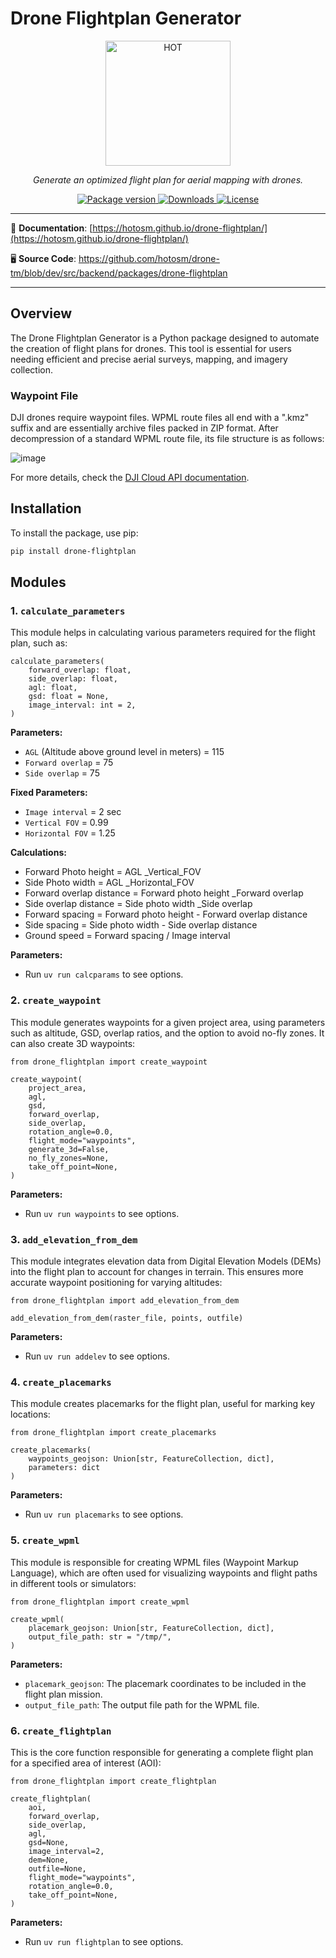 <!-- prettier-ignore-start -->
<!-- markdownlint-disable -->

# Drone Flightplan Generator

<!-- markdownlint-disable -->
<p align="center">
  <img src="https://raw.githubusercontent.com/hotosm/drone-tm/main/docs/images/hot_logo.png" style="width: 200px;" alt="HOT"></a>
</p>

<p align="center">
  <em>Generate an optimized flight plan for aerial mapping with drones.</em>
</p>
<p align="center">
  <a href="https://pypi.org/project/drone-flightplan" target="_blank">
      <img src="https://img.shields.io/pypi/v/drone-flightplan?color=%2334D058&label=pypi%20package" alt="Package version">
  </a>
  <a href="https://pypistats.org/packages/drone-flightplan" target="_blank">
      <img src="https://img.shields.io/pypi/dm/drone-flightplan.svg" alt="Downloads">
  </a>
  <a href="https://github.com/hotosm/drone-tm/blob/main/src/backend/packages/drone-flightplan/LICENSE.md" target="_blank">
      <img src="https://img.shields.io/badge/license-GPL%203.0-orange.svg" alt="License">
  </a>
</p>
<!-- markdownlint-enable -->

---

📖 **Documentation**: [https://hotosm.github.io/drone-flightplan/](https://hotosm.github.io/drone-flightplan/)

🖥️ **Source Code**: <a href="https://github.com/hotosm/drone-tm/blob/dev/src/backend/packages/drone-flightplan" target="_blank">https://github.com/hotosm/drone-tm/blob/dev/src/backend/packages/drone-flightplan</a>

---

## Overview

The Drone Flightplan Generator is a Python package designed to automate the creation of flight plans for drones. This tool is essential for users needing efficient and precise aerial surveys, mapping, and imagery collection.

### Waypoint File

DJI drones require waypoint files. WPML route files all end with a ".kmz" suffix and are essentially archive files packed in ZIP format. After decompression of a standard WPML route file, its file structure is as follows:

![image](https://github.com/user-attachments/assets/bb7a6f95-29f8-40e0-972c-92a974aa0bf0)

For more details, check the [DJI Cloud API documentation](https://github.com/dji-sdk/Cloud-API-Doc/blob/master/docs/en/60.api-reference/00.dji-wpml/10.overview.md).

## Installation

To install the package, use pip:

```bash
pip install drone-flightplan
```

## Modules

### 1. `calculate_parameters`

This module helps in calculating various parameters required for the flight plan, such as:

```
calculate_parameters(
    forward_overlap: float,
    side_overlap: float,
    agl: float,
    gsd: float = None,
    image_interval: int = 2,
)
```

**Parameters:**

- `AGL` (Altitude above ground level in meters) = 115
- `Forward overlap` = 75
- `Side overlap` = 75

**Fixed Parameters:**

- `Image interval` = 2 sec
- `Vertical FOV` = 0.99
- `Horizontal FOV` = 1.25

**Calculations:**

- Forward Photo height = AGL \_Vertical_FOV
- Side Photo width = AGL \_Horizontal_FOV
- Forward overlap distance = Forward photo height \_Forward overlap
- Side overlap distance = Side photo width \_Side overlap
- Forward spacing = Forward photo height - Forward overlap distance
- Side spacing = Side photo width - Side overlap distance
- Ground speed = Forward spacing / Image interval

**Parameters:**

- Run `uv run calcparams` to see options.

### 2. `create_waypoint`

This module generates waypoints for a given project area, using parameters such as altitude, GSD, overlap ratios, and the option to avoid no-fly zones. It can also create 3D waypoints:

```
from drone_flightplan import create_waypoint

create_waypoint(
    project_area,
    agl,
    gsd,
    forward_overlap,
    side_overlap,
    rotation_angle=0.0,
    flight_mode="waypoints",
    generate_3d=False,
    no_fly_zones=None,
    take_off_point=None,
)
```

**Parameters:**

- Run `uv run waypoints` to see options.

### 3. `add_elevation_from_dem`

This module integrates elevation data from Digital Elevation Models (DEMs) into the flight plan to account for changes in terrain. This ensures more accurate waypoint positioning for varying altitudes:

```
from drone_flightplan import add_elevation_from_dem

add_elevation_from_dem(raster_file, points, outfile)
```

**Parameters:**

- Run `uv run addelev` to see options.

### 4. `create_placemarks`

This module creates placemarks for the flight plan, useful for marking key locations:

```
from drone_flightplan import create_placemarks

create_placemarks(
    waypoints_geojson: Union[str, FeatureCollection, dict],
    parameters: dict
)
```

**Parameters:**

- Run `uv run placemarks` to see options.

### 5. `create_wpml`

This module is responsible for creating WPML files (Waypoint Markup Language), which are often used for visualizing waypoints and flight paths in different tools or simulators:

```
from drone_flightplan import create_wpml

create_wpml(
    placemark_geojson: Union[str, FeatureCollection, dict],
    output_file_path: str = "/tmp/",
)
```

**Parameters:**

- `placemark_geojson`: The placemark coordinates to be included in the flight plan mission.
- `output_file_path`: The output file path for the WPML file.

### 6. `create_flightplan`

This is the core function responsible for generating a complete flight plan for a specified area of interest (AOI):

```
from drone_flightplan import create_flightplan

create_flightplan(
    aoi,
    forward_overlap,
    side_overlap,
    agl,
    gsd=None,
    image_interval=2,
    dem=None,
    outfile=None,
    flight_mode="waypoints",
    rotation_angle=0.0,
    take_off_point=None,
)
```

**Parameters:**

- Run `uv run flightplan` to see options.
